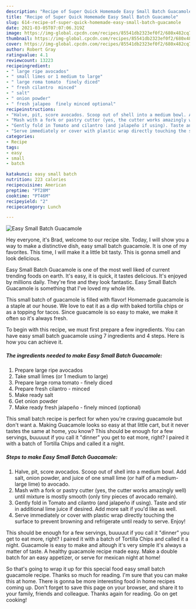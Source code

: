 ```yaml
---
description: "Recipe of Super Quick Homemade Easy Small Batch Guacamole"
title: "Recipe of Super Quick Homemade Easy Small Batch Guacamole"
slug: 614-recipe-of-super-quick-homemade-easy-small-batch-guacamole
date: 2021-03-05T07:07:06.319Z
image: https://img-global.cpcdn.com/recipes/85541db2323ef0f2/680x482cq70/easy-small-batch-guacamole-recipe-main-photo.jpg
thumbnail: https://img-global.cpcdn.com/recipes/85541db2323ef0f2/680x482cq70/easy-small-batch-guacamole-recipe-main-photo.jpg
cover: https://img-global.cpcdn.com/recipes/85541db2323ef0f2/680x482cq70/easy-small-batch-guacamole-recipe-main-photo.jpg
author: Robert Gray
ratingvalue: 4.1
reviewcount: 13223
recipeingredient:
- " large ripe avocados"
- " small limes or 1 medium to large"
- " large roma tomato  finely diced"
- " fresh cilantro  minced"
- " salt"
- " onion powder"
- " fresh jalapeo  finely minced optional"
recipeinstructions:
- "Halve, pit, score avocados. Scoop out of shell into a medium bowl. Add salt, onion powder, and juice of one small lime (or half of a medium-large lime) to avocado."
- "Mash with a fork or pastry cutter (yes, the cutter works amazingly well) until mixture is mostly smooth (only tiny pieces of avocado remain)."
- "Gently fold in Tomato and cilantro (and jalapeño if using). Taste and stir in additional lime juice if desired. Add more salt if you&#39;d like as well."
- "Serve immediately or cover with plastic wrap directly touching the surface to prevent browning and refrigerate until ready to serve. Enjoy!"
categories:
- Recipe
tags:
- easy
- small
- batch

katakunci: easy small batch 
nutrition: 223 calories
recipecuisine: American
preptime: "PT28M"
cooktime: "PT46M"
recipeyield: "2"
recipecategory: Lunch

---
```



![Easy Small Batch Guacamole](https://img-global.cpcdn.com/recipes/85541db2323ef0f2/680x482cq70/easy-small-batch-guacamole-recipe-main-photo.jpg)

Hey everyone, it's Brad, welcome to our recipe site. Today, I will show you a way to make a distinctive dish, easy small batch guacamole. It is one of my favorites. This time, I will make it a little bit tasty. This is gonna smell and look delicious.

Easy Small Batch Guacamole is one of the most well liked of current trending foods on earth. It's easy, it is quick, it tastes delicious. It's enjoyed by millions daily. They're fine and they look fantastic. Easy Small Batch Guacamole is something that I've loved my whole life.

This small batch of guacamole is filled with flavor! Homemade guacamole is a staple at our house. We love to eat it as a dip with baked tortilla chips or as a topping for tacos. Since guacamole is so easy to make, we make it often so it&#39;s always fresh.


To begin with this recipe, we must first prepare a few ingredients. You can have easy small batch guacamole using 7 ingredients and 4 steps. Here is how you can achieve it.

<!--inarticleads1-->

##### The ingredients needed to make Easy Small Batch Guacamole:

1. Prepare  large ripe avocados
1. Take  small limes (or 1 medium to large)
1. Prepare  large roma tomato - finely diced
1. Prepare  fresh cilantro - minced
1. Make ready  salt
1. Get  onion powder
1. Make ready  fresh jalapeño - finely minced (optional)


This small batch recipe is perfect for when you&#39;re craving guacamole but don&#39;t want a. Making Guacamole looks so easy at that little cart, but it never tastes the same at home, you know? This should be enough for a few servings, buuuuut if you call it &#34;dinner&#34; you get to eat more, right? I paired it with a batch of Tortilla Chips and called it a night. 

<!--inarticleads2-->

##### Steps to make Easy Small Batch Guacamole:

1. Halve, pit, score avocados. Scoop out of shell into a medium bowl. Add salt, onion powder, and juice of one small lime (or half of a medium-large lime) to avocado.
1. Mash with a fork or pastry cutter (yes, the cutter works amazingly well) until mixture is mostly smooth (only tiny pieces of avocado remain).
1. Gently fold in Tomato and cilantro (and jalapeño if using). Taste and stir in additional lime juice if desired. Add more salt if you&#39;d like as well.
1. Serve immediately or cover with plastic wrap directly touching the surface to prevent browning and refrigerate until ready to serve. Enjoy!


This should be enough for a few servings, buuuuut if you call it &#34;dinner&#34; you get to eat more, right? I paired it with a batch of Tortilla Chips and called it a night. Guacamole is easy to make and altough it&#39;s very simple it&#39;s always a matter of taste. A healthy guacamole recipe made easy. Make a double batch for an easy appetizer, or serve for mexican night at home! 

So that's going to wrap it up for this special food easy small batch guacamole recipe. Thanks so much for reading. I'm sure that you can make this at home. There is gonna be more interesting food in home recipes coming up. Don't forget to save this page on your browser, and share it to your family, friends and colleague. Thanks again for reading. Go on get cooking!
